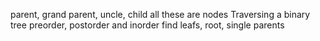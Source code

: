 parent, grand parent, uncle, child all these are nodes
Traversing a binary tree preorder, postorder and inorder
find leafs, root, single parents